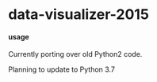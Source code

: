 # data-visualizer-2015

#### usage
Currently porting over old Python2 code.

Planning to update to Python 3.7